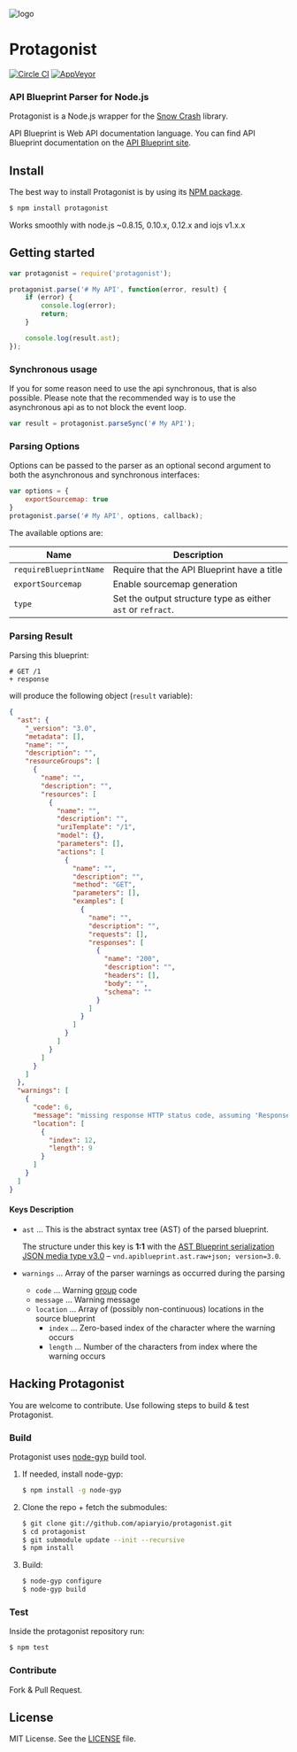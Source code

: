 ![logo](https://raw.github.com/apiaryio/api-blueprint/master/assets/logo_apiblueprint.png)

# Protagonist

[![Circle CI](https://circleci.com/gh/apiaryio/protagonist.svg?style=shield)](https://circleci.com/gh/apiaryio/protagonist)
[![AppVeyor](https://ci.appveyor.com/api/projects/status/uaa6ivk97urmoucr?svg=true)](https://ci.appveyor.com/project/Apiary/protagonist)



### API Blueprint Parser for Node.js
Protagonist is a Node.js wrapper for the [Snow Crash](https://github.com/apiaryio/snowcrash) library.

API Blueprint is Web API documentation language. You can find API Blueprint documentation on the [API Blueprint site](http://apiblueprint.org).

## Install
The best way to install Protagonist is by using its [NPM package](https://npmjs.org/package/protagonist).

```sh
$ npm install protagonist
```

Works smoothly with node.js ~0.8.15, 0.10.x, 0.12.x and iojs v1.x.x

## Getting started

```js
var protagonist = require('protagonist');

protagonist.parse('# My API', function(error, result) {
    if (error) {
        console.log(error);
        return;
    }

    console.log(result.ast);
});
```

### Synchronous usage

If you for some reason need to use the api synchronous, that is also possible.
Please note that the recommended way is to use the asynchronous api as to not
block the event loop.

```js
var result = protagonist.parseSync('# My API');
```

### Parsing Options

Options can be passed to the parser as an optional second argument to both the asynchronous and synchronous interfaces:

```js
var options = {
    exportSourcemap: true
}
protagonist.parse('# My API', options, callback);
```

The available options are:

Name                   | Description
---------------------- | ----------------------------------------------------------
`requireBlueprintName` | Require that the API Blueprint have a title
`exportSourcemap`      | Enable sourcemap generation
`type`                 | Set the output structure type as either `ast` or `refract`.

### Parsing Result

Parsing this blueprint:

```
# GET /1
+ response
```

will produce the following object (`result` variable):

```json
{
  "ast": {
    "_version": "3.0",
    "metadata": [],
    "name": "",
    "description": "",
    "resourceGroups": [
      {
        "name": "",
        "description": "",
        "resources": [
          {
            "name": "",
            "description": "",
            "uriTemplate": "/1",
            "model": {},
            "parameters": [],
            "actions": [
              {
                "name": "",
                "description": "",
                "method": "GET",
                "parameters": [],
                "examples": [
                  {
                    "name": "",
                    "description": "",
                    "requests": [],
                    "responses": [
                      {
                        "name": "200",
                        "description": "",
                        "headers": [],
                        "body": "",
                        "schema": ""
                      }
                    ]
                  }
                ]
              }
            ]
          }
        ]
      }
    ]
  },
  "warnings": [
    {
      "code": 6,
      "message": "missing response HTTP status code, assuming 'Response 200'",
      "location": [
        {
          "index": 12,
          "length": 9
        }
      ]
    }
  ]
}
```

#### Keys Description

+ `ast` ... This is the abstract syntax tree (AST) of the parsed blueprint.

    The structure under this key is **1:1** with the [AST Blueprint serialization JSON media type v3.0](https://github.com/apiaryio/api-blueprint-ast#example-json-serialization) – `vnd.apiblueprint.ast.raw+json; version=3.0`.

+ `warnings` ... Array of the parser warnings as occurred during the parsing
    + `code` ...  Warning [group](https://github.com/apiaryio/snowcrash/blob/master/src/SourceAnnotation.h#L128) code
    + `message` ... Warning message
    + `location` ... Array of (possibly non-continuous) locations in the source blueprint
        + `index` ... Zero-based index of the character where the warning occurs
        + `length` ... Number of the characters from index where the warning occurs

## Hacking Protagonist
You are welcome to contribute. Use following steps to build & test Protagonist.

### Build
Protagonist uses [node-gyp](https://github.com/TooTallNate/node-gyp) build tool.

1. If needed, install node-gyp:

    ```sh
    $ npm install -g node-gyp
    ```

2. Clone the repo + fetch the submodules:

    ```sh
    $ git clone git://github.com/apiaryio/protagonist.git
    $ cd protagonist
    $ git submodule update --init --recursive
    $ npm install
    ```

3. Build:

    ```sh
    $ node-gyp configure
    $ node-gyp build
    ```

### Test
Inside the protagonist repository run:

```sh
$ npm test
```

### Contribute
Fork & Pull Request.

## License
MIT License. See the [LICENSE](https://github.com/apiaryio/protagonist/blob/master/LICENSE) file.
